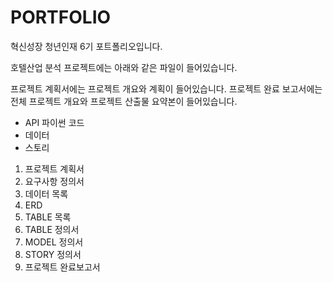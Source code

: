 # PORTFOLIO
혁신성장 청년인재 6기 포트폴리오입니다.

호텔산업 분석 프로젝트에는 아래와 같은 파일이 들어있습니다.

프로젝트 계획서에는 프로젝트 개요와 계획이 들어있습니다.
프로젝트 완료 보고서에는 전체 프로젝트 개요와 프로젝트 산출물 요약본이 들어있습니다.


- API 파이썬 코드
- 데이터
- 스토리
1. 프로젝트 계획서
2. 요구사항 정의서
3. 데이터 목록
4. ERD
5. TABLE 목록
6. TABLE 정의서
7. MODEL 정의서
8. STORY 정의서
9. 프로젝트 완료보고서
